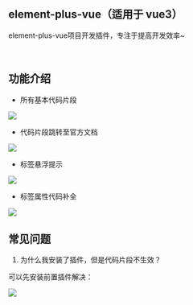 ## element-plus-vue（适用于 vue3）

element-plus-vue项目开发插件，专注于提高开发效率~

<br/>

## 功能介绍

- 所有基本代码片段

![](https://s3.bmp.ovh/imgs/2022/11/03/0c710c196dc91abb.gif)

- 代码片段跳转至官方文档 

![](https://res.wx.qq.com/t/fed_upload/c0e76595-61a1-489f-b640-7b21d7a96e6d/1645878308961.gif)

- 标签悬浮提示

![](https://s3.bmp.ovh/imgs/2022/11/03/d4355e21dbd8c3f1.gif)

- 标签属性代码补全

![](https://s3.bmp.ovh/imgs/2022/11/03/f65a1f489bbb1d70.gif)

## 常见问题

1. 为什么我安装了插件，但是代码片段不生效？

可以先安装前置插件解决：

![](https://s3.bmp.ovh/imgs/2022/11/03/76df67d3835d1c06.png)